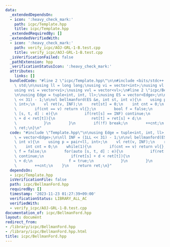 ```yaml
---
data:
  _extendedDependsOn:
  - icon: ':heavy_check_mark:'
    path: icpc/Template.hpp
    title: icpc/Template.hpp
  _extendedRequiredBy: []
  _extendedVerifiedWith:
  - icon: ':heavy_check_mark:'
    path: verify_icpc/AOJ-GRL-1-B.test.cpp
    title: verify_icpc/AOJ-GRL-1-B.test.cpp
  _isVerificationFailed: false
  _pathExtension: hpp
  _verificationStatusIcon: ':heavy_check_mark:'
  attributes:
    links: []
  bundledCode: "#line 2 \"icpc/Template.hpp\"\n\n#include <bits/stdc++.h>\nusing namespace\
    \ std;\n\nusing ll = long long;\nusing vi = vector<int>;\nusing vl = vector<ll>;\n\
    using vvi = vector<vi>;\nusing vvl = vector<vl>;\n#line 2 \"icpc/BellmanFord.hpp\"\
    \n\nusing Edge = tuple<int, int, ll>;\nusing ES = vector<Edge>;\n\nll INF = (1LL\
    \ << 31) - 1;\n\nvl bellmanford(ES &e, int st, int v){\n    using p = pair<ll,\
    \ int>;\n    vl ret(v, INF);\n    ret[st] = 0;\n    int cnt = 0;\n    while(1){\n\
    \        if(cnt == v) return vl{};\n        bool f = false;\n        for(auto\
    \ [s, t, d] : e){\n            if(ret[s] == INF) continue;\n            if(ret[s]\
    \ + d < ret[t]){\n                ret[t] = ret[s] + d;\n                f = true;\n\
    \            }\n        }\n        if(!f) break;\n        ++cnt;\n    }\n    return\
    \ ret;\n}\n"
  code: "#include \"Template.hpp\"\n\nusing Edge = tuple<int, int, ll>;\nusing ES\
    \ = vector<Edge>;\n\nll INF = (1LL << 31) - 1;\n\nvl bellmanford(ES &e, int st,\
    \ int v){\n    using p = pair<ll, int>;\n    vl ret(v, INF);\n    ret[st] = 0;\n\
    \    int cnt = 0;\n    while(1){\n        if(cnt == v) return vl{};\n        bool\
    \ f = false;\n        for(auto [s, t, d] : e){\n            if(ret[s] == INF)\
    \ continue;\n            if(ret[s] + d < ret[t]){\n                ret[t] = ret[s]\
    \ + d;\n                f = true;\n            }\n        }\n        if(!f) break;\n\
    \        ++cnt;\n    }\n    return ret;\n}"
  dependsOn:
  - icpc/Template.hpp
  isVerificationFile: false
  path: icpc/BellmanFord.hpp
  requiredBy: []
  timestamp: '2023-11-23 01:27:39+09:00'
  verificationStatus: LIBRARY_ALL_AC
  verifiedWith:
  - verify_icpc/AOJ-GRL-1-B.test.cpp
documentation_of: icpc/BellmanFord.hpp
layout: document
redirect_from:
- /library/icpc/BellmanFord.hpp
- /library/icpc/BellmanFord.hpp.html
title: icpc/BellmanFord.hpp
---
```

